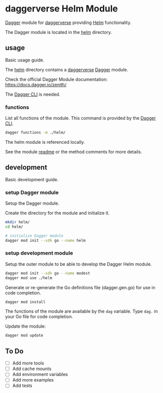 # daggerverse Helm Module

[Dagger](https://dagger.io/) module for [daggerverse](https://daggerverse.dev/) providing [Helm](https://helm.sh/) functionality.

The Dagger module is located in the [helm](./helm/) directory.

## usage

Basic usage guide.

The [helm](./helm/) directory contains a [daggerverse](https://daggerverse.dev/) [Dagger](https://dagger.io/) module.

Check the official Dagger Module documentation: https://docs.dagger.io/zenith/

The [Dagger CLI](https://docs.dagger.io/cli) is needed.

### functions

List all functions of the module. This command is provided by the [Dagger CLI](https://docs.dagger.io/cli). 

```bash
dagger functions -m ./helm/
```

The helm module is referenced locally.

See the module [readme](./helm/README.md) or the method comments for more details.

## development

Basic development guide.

### setup Dagger module

Setup the Dagger module.

Create the directory for the module and initialize it.

```bash
mkdir helm/
cd helm/

# initialize Dagger module
dagger mod init --sdk go --name helm
```

### setup development module

Setup the outer module to be able to develop the Dagger Helm module.

```bash
dagger mod init --sdk go --name modest
dagger mod use ./helm
```

Generate or re-generate the Go definitions file (dagger.gen.go) for use in code completion.

```bash
dagger mod install
```

The functions of the module are available by the `dag` variable. Type `dag.` in your Go file for code completion.


Update the module:

```bash
dagger mod update
```

## To Do

- [ ] Add more tools
- [ ] Add cache mounts
- [ ] Add environment variables
- [ ] Add more examples
- [ ] Add tests
